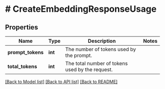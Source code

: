 # # CreateEmbeddingResponseUsage

## Properties

Name | Type | Description | Notes
------------ | ------------- | ------------- | -------------
**prompt_tokens** | **int** | The number of tokens used by the prompt. |
**total_tokens** | **int** | The total number of tokens used by the request. |

[[Back to Model list]](../../README.md#models) [[Back to API list]](../../README.md#endpoints) [[Back to README]](../../README.md)
